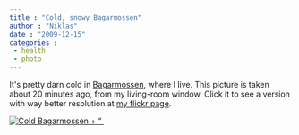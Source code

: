 ```yaml
---
title : "Cold, snowy Bagarmossen"
author : "Niklas"
date : "2009-12-15"
categories : 
 - health
 - photo
---
```


It's pretty darn cold in [Bagarmossen](http://maps.google.com/maps?om=0&iwloc=addr&f=q&ll=59.2761111%2C18.1141667&hl=en&z=16&ie=UTF8), where I live. This picture is taken about 20 minutes ago, from my living-room window. Click it to see a version with way better resolution at [my flickr page](http://www.flickr.com/photos/pivic).

[![](http://farm3.static.flickr.com/2634/4186334625_714dbfac90.jpg "Cold Bagarmossen + “ ")](http://www.flickr.com/photos/pivic/4186334625/)
